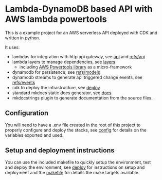 #  Lambda-DynamoDB based API with AWS lambda powertools

This is a example project for an AWS serverless API deployed with CDK and written in python.

It uses:

- lambdas for integration with http api gateway, see [api](/docs/api.md) and [refs/api](docs/refs/api.md)
- lambda layers to manage dependencies, see [layers](/docs/layers.md)
  - including [AWS Powertools library](https://awslabs.github.io/aws-lambda-powertools-python/) as a micro-framework
- dynamodb for persistence, see [refs/models](/docs/refs/models.md)
- dynamodb streams to generate api triggered change events, see [refs/events](/docs/refs/events.md)
- cdk to deploy the infrastructure, see [deploy](/docs/deploy.md)
- standard mkdocs static docs generator, see [docs](/docs/docs.md)
- mkdocstrings plugin to generate documentation from the source files. 

## Configuration

You will need to have a .env file created in the root of this project to properly configure and deploy the stacks, see [config](/docs/dotenv.md) for details on the variables exported and used. 

## Setup and deployment instructions

You can use the included makefile to quickly setup the environment, test and deploy the environment, see [deploy](/docs/deploy.md) for instructions on setup and deployment and the [makefile](/docs/makefile.md) for details the make targets available. 

